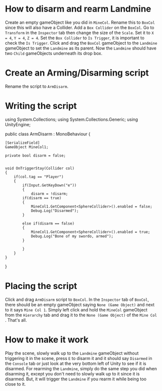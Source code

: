 # How to disarm and rearm Landmine

Create an empty gameObject like you did in `MineCol`.
Rename this to `BoxCol` since this will also have a Collider.
Add a `Box Collider` on the `BoxCol`.
Go to `Transform` in the `Inspector` tab then change the size of the `Scale`.
Set it to `X = 4`, `Y = 4`, `Z = 4`.
Set the `Box Collider` to `Is Trigger`, it is important to check the `Is Trigger`.
Click and drag the `BoxCol` gameObject to the `Landmine` gameObject to set the `Landmine` as its parent.
Now the `Landmine` should have two `Child` gameObjects underneath its drop box.

# Create an Arming/Disarming script

Rename the script to `ArmDisarm`.

# Writing the script

using System.Collections;
using System.Collections.Generic;
using UnityEngine;

public class ArmDisarm : MonoBehaviour {

	[SerializeField]
	GameObject MineCol1;

	private bool disarm = false;


	void OnTriggerStay(Collider col)
	{
		if(col.tag == "Player")
		{
			if(Input.GetKeyDown("e"))
			{
				disarm = !disarm;
			if(disarm == true)
			{
				MineCol1.GetComponent<SphereCollider>().enabled = false;
				Debug.Log("Disarmed");
			}

			else if(disarm == false)
			{
				MineCol1.GetComponent<SphereCollider>().enabled = true;
				Debug.Log("Bone of my swordo, armed");
			}

			}
		}
	}
}

# Placing the script

Click and drag `ArmDisarm` script to `BoxCol`.
In the `Inspector` tab of `BoxCol`, there should be an empty gameObject saying `None (Game Object)` and next to it says `Mine Col 1`.
Simply left click and hold the `MineCol` gameObject from the `Hierarchy` tab and drag it to the `None (Game Object)` of the `Mine Col `.
That's all.

# How to make it work

Play the scene, slowly walk up to the `Landmine` gameObject without triggering it in the scene, press `E` to disarm it and it should say `Disarmed` in the `Console` tab or just look at the very bottom left of Unity to see if it is disarmed. For rearming the `Landmine`, simply do the same step you did when disarming it, except you don't need to slowly walk up to it since it is disarmed. But, it will trigger the `Landmine` if you rearm it while being too close to it.

